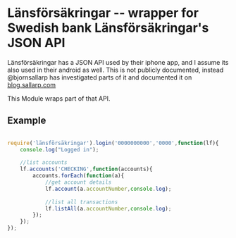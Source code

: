 # Länsförsäkringar  -- wrapper for Swedish bank Länsförsäkringar's JSON API

Länsförsäkringar has a JSON API used by their iphone app, and I assume its also used in their android as well. 
This is not publicly documented, instead @bjornsallarp has investigated parts of it and documented it on
[blog.sallarp.com](http://blog.sallarp.com/lansforsakringar-api.html#transfer)

This Module wraps part of that API.

## Example

```javascript

require('länsförsäkringar').login('0000000000','0000',function(lf){
    console.log("Logged in");
    
    //list accounts
    lf.accounts('CHECKING',function(accounts){
        accounts.forEach(function(a){        
            //get account details
            lf.account(a.accountNumber,console.log);
            
            //list all transactions
            lf.listAll(a.accountNumber,console.log);
        });
    });
});


```


 
